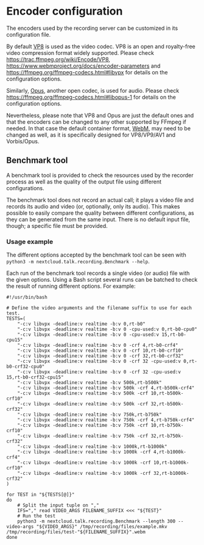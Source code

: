 # Encoder configuration

The encoders used by the recording server can be customized in its configuration file.

By default [VP8](https://en.wikipedia.org/wiki/VP8) is used as the video codec. VP8 is an open and royalty-free video compression format widely supported. Please check https://trac.ffmpeg.org/wiki/Encode/VP8, https://www.webmproject.org/docs/encoder-parameters and https://ffmpeg.org/ffmpeg-codecs.html#libvpx for details on the configuration options.

Similarly, [Opus](https://en.wikipedia.org/wiki/Opus), another open codec, is used for audio. Please check https://ffmpeg.org/ffmpeg-codecs.html#libopus-1 for details on the configuration options.

Nevertheless, please note that VP8 and Opus are just the default ones and that the encoders can be changed to any other supported by FFmpeg if needed. In that case the default container format, [WebM](https://en.wikipedia.org/wiki/WebM), may need to be changed as well, as it is specifically designed for VP8/VP9/AV1 and Vorbis/Opus.

## Benchmark tool

A benchmark tool is provided to check the resources used by the recorder process as well as the quality of the output file using different configurations.

The benchmark tool does not record an actual call; it plays a video file and records its audio and video (or, optionally, only its audio). This makes possible to easily compare the quality between different configurations, as they can be generated from the same input. There is no default input file, though; a specific file must be provided.

### Usage example

The different options accepted by the benchmark tool can be seen with `python3 -m nextcloud.talk.recording.Benchmark --help`.

Each run of the benchmark tool records a single video (or audio) file with the given options. Using a Bash script several runs can be batched to check the result of running different options. For example:
```
#!/usr/bin/bash

# Define the video arguments and the filename suffix to use for each test.
TESTS=(
    "-c:v libvpx -deadline:v realtime -b:v 0,rt-b0"
    "-c:v libvpx -deadline:v realtime -b:v 0 -cpu-used:v 0,rt-b0-cpu0"
    "-c:v libvpx -deadline:v realtime -b:v 0 -cpu-used:v 15,rt-b0-cpu15"
    "-c:v libvpx -deadline:v realtime -b:v 0 -crf 4,rt-b0-crf4"
    "-c:v libvpx -deadline:v realtime -b:v 0 -crf 10,rt-b0-crf10"
    "-c:v libvpx -deadline:v realtime -b:v 0 -crf 32,rt-b0-crf32"
    "-c:v libvpx -deadline:v realtime -b:v 0 -crf 32 -cpu-used:v 0,rt-b0-crf32-cpu0"
    "-c:v libvpx -deadline:v realtime -b:v 0 -crf 32 -cpu-used:v 15,rt-b0-crf32-cpu15"
    "-c:v libvpx -deadline:v realtime -b:v 500k,rt-b500k"
    "-c:v libvpx -deadline:v realtime -b:v 500k -crf 4,rt-b500k-crf4"
    "-c:v libvpx -deadline:v realtime -b:v 500k -crf 10,rt-b500k-crf10"
    "-c:v libvpx -deadline:v realtime -b:v 500k -crf 32,rt-b500k-crf32"
    "-c:v libvpx -deadline:v realtime -b:v 750k,rt-b750k"
    "-c:v libvpx -deadline:v realtime -b:v 750k -crf 4,rt-b750k-crf4"
    "-c:v libvpx -deadline:v realtime -b:v 750k -crf 10,rt-b750k-crf10"
    "-c:v libvpx -deadline:v realtime -b:v 750k -crf 32,rt-b750k-crf32"
    "-c:v libvpx -deadline:v realtime -b:v 1000k,rt-b1000k"
    "-c:v libvpx -deadline:v realtime -b:v 1000k -crf 4,rt-b1000k-crf4"
    "-c:v libvpx -deadline:v realtime -b:v 1000k -crf 10,rt-b1000k-crf10"
    "-c:v libvpx -deadline:v realtime -b:v 1000k -crf 32,rt-b1000k-crf32"
)

for TEST in "${TESTS[@]}"
do
    # Split the input tuple on ","
    IFS="," read VIDEO_ARGS FILENAME_SUFFIX <<< "${TEST}"
    # Run the test
    python3 -m nextcloud.talk.recording.Benchmark --length 300 --video-args "${VIDEO_ARGS}" /tmp/recording/files/example.mkv /tmp/recording/files/test-"${FILENAME_SUFFIX}".webm
done
```
